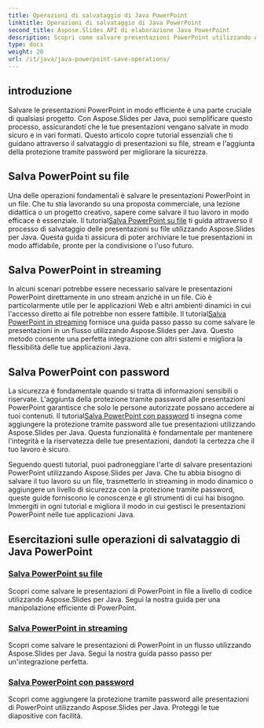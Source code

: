 ```yaml
---
title: Operazioni di salvataggio di Java PowerPoint
linktitle: Operazioni di salvataggio di Java PowerPoint
second_title: Aspose.Slides API di elaborazione Java PowerPoint
description: Scopri come salvare presentazioni PowerPoint utilizzando Aspose.Slides per Java. Tutorial sul salvataggio su file, streaming e sull'aggiunta della protezione tramite password.
type: docs
weight: 20
url: /it/java/java-powerpoint-save-operations/
---
```


## introduzione

Salvare le presentazioni PowerPoint in modo efficiente è una parte cruciale di qualsiasi progetto. Con Aspose.Slides per Java, puoi semplificare questo processo, assicurandoti che le tue presentazioni vengano salvate in modo sicuro e in vari formati. Questo articolo copre tutorial essenziali che ti guidano attraverso il salvataggio di presentazioni su file, stream e l'aggiunta della protezione tramite password per migliorare la sicurezza.

## Salva PowerPoint su file

 Una delle operazioni fondamentali è salvare le presentazioni PowerPoint in un file. Che tu stia lavorando su una proposta commerciale, una lezione didattica o un progetto creativo, sapere come salvare il tuo lavoro in modo efficace è essenziale. Il tutorial[Salva PowerPoint su file](./save-powerpoint-to-file/) ti guida attraverso il processo di salvataggio delle presentazioni su file utilizzando Aspose.Slides per Java. Questa guida ti assicura di poter archiviare le tue presentazioni in modo affidabile, pronte per la condivisione o l'uso futuro.

## Salva PowerPoint in streaming

In alcuni scenari potrebbe essere necessario salvare le presentazioni PowerPoint direttamente in uno stream anziché in un file. Ciò è particolarmente utile per le applicazioni Web e altri ambienti dinamici in cui l'accesso diretto ai file potrebbe non essere fattibile. Il tutorial[Salva PowerPoint in streaming](./save-powerpoint-to-stream/) fornisce una guida passo passo su come salvare le presentazioni in un flusso utilizzando Aspose.Slides per Java. Questo metodo consente una perfetta integrazione con altri sistemi e migliora la flessibilità delle tue applicazioni Java.

## Salva PowerPoint con password

 La sicurezza è fondamentale quando si tratta di informazioni sensibili o riservate. L'aggiunta della protezione tramite password alle presentazioni PowerPoint garantisce che solo le persone autorizzate possano accedere ai tuoi contenuti. Il tutorial[Salva PowerPoint con password](./save-powerpoint-with-password/) ti insegna come aggiungere la protezione tramite password alle tue presentazioni utilizzando Aspose.Slides per Java. Questa funzionalità è fondamentale per mantenere l'integrità e la riservatezza delle tue presentazioni, dandoti la certezza che il tuo lavoro è sicuro.

Seguendo questi tutorial, puoi padroneggiare l'arte di salvare presentazioni PowerPoint utilizzando Aspose.Slides per Java. Che tu abbia bisogno di salvare il tuo lavoro su un file, trasmetterlo in streaming in modo dinamico o aggiungere un livello di sicurezza con la protezione tramite password, queste guide forniscono le conoscenze e gli strumenti di cui hai bisogno. Immergiti in ogni tutorial e migliora il modo in cui gestisci le presentazioni PowerPoint nelle tue applicazioni Java.
## Esercitazioni sulle operazioni di salvataggio di Java PowerPoint
### [Salva PowerPoint su file](./save-powerpoint-to-file/)
Scopri come salvare le presentazioni di PowerPoint in file a livello di codice utilizzando Aspose.Slides per Java. Segui la nostra guida per una manipolazione efficiente di PowerPoint.
### [Salva PowerPoint in streaming](./save-powerpoint-to-stream/)
Scopri come salvare le presentazioni di PowerPoint in un flusso utilizzando Aspose.Slides per Java. Segui la nostra guida passo passo per un'integrazione perfetta.
### [Salva PowerPoint con password](./save-powerpoint-with-password/)
Scopri come aggiungere la protezione tramite password alle presentazioni di PowerPoint utilizzando Aspose.Slides per Java. Proteggi le tue diapositive con facilità.